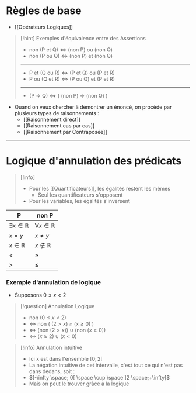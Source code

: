 # Règles de base 
- [[Opérateurs Logiques]]

> [!hint] Exemples d'équivalence entre des Assertions
> 
>- non (P et Q) <=> (non P) ou (non Q)
>- non (P ou Q) <=> (non P) et (non Q)
> ---
>- P et (Q ou R) <=> (P et Q) ou (P et R)
>- P ou (Q et R) <=> (P ou Q) et (P et R)
>---
>- (P => Q) <=> ( (non P) => (non Q) )

- Quand on veux chercher à démontrer un énoncé, on procède par plusieurs types de raisonnements :
	- [[Raisonnement direct]]
	- [[Raisonnement cas par cas]]
	- [[Raisonnement par Contraposée]]
	

---
# Logique d'annulation des prédicats

> [!info] 
>- Pour les [[Quantificateurs]], les égalités restent les mêmes
>	- Seul les quantificateurs s'opposent
>- Pour les variables, les égalités s'inversent

| P                          | non P                      |
| -------------------------- | -------------------------- |
| $\exists x \in \mathbb{R}$ | $\forall x \in \mathbb{R}$ |
| $x = y$                    | $x \neq y$                 |
| $x \in \mathbb{R}$         | $x \notin \mathbb{R}$      |
| $<$                        | $\geq$                     |
| $>$                        | $\leq$                     |
### Exemple d'annulation de logique
- Supposons $0 \leq x < 2$

> [!question] Annulation Logique
> - non $(0 \leq x < 2)$
>- <=> non ( $(2 > x) \cap (x \geq 0)$ )
> - <=> (non $(2 > x)$) $\cup$ (non $(x \geq 0)$)
> - <=> ($x \geq 2) \cup (x < 0)$
	
> [!info] Annulation intuitive
> - Ici x est dans l'ensemble $[0;2[$
 >- La négation intuitive de cet intervalle, c'est tout ce qui n'est pas dans dedans, soit :
 >- $]-\infty \space; 0[ \space \cup \space ]2 \space;+\infty[$
 >- Mais on peut le trouver grâce a la logique
 